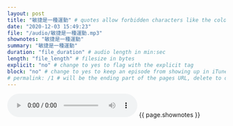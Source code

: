 ```yaml
---
layout: post
title: "敏捷是一種運動" # quotes allow forbidden characters like the colon
date: "2020-12-03 15:49:23"
file: "/audio/敏捷是一種運動.mp3"
shownotes: "敏捷是一種運動"
summary: "敏捷是一種運動"
duration: "file_duration" # audio length in min:sec
length: "file_length" # filesize in bytes
explicit: "no" # change to yes to flag with the explicit tag
block: "no" # change to yes to keep an episode from showing up in iTunes
# permalink: /1 # will be the ending part of the pages URL, delete to default to the title
---
```


<audio controls>
<source src="{{site.url}}{{site.baseurl}}{{ page.file }}" type="audio/x-mp3">
Your browser does not support the audio element.
</audio>
{{ page.shownotes }}
